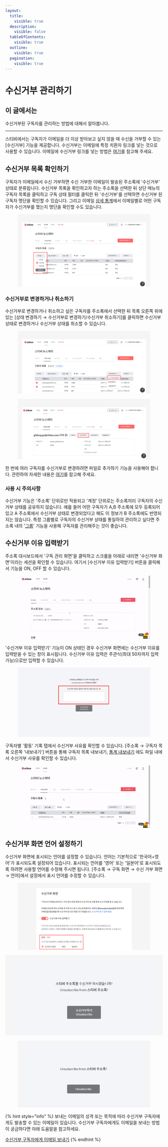```yaml
---
layout:
  title:
    visible: true
  description:
    visible: false
  tableOfContents:
    visible: true
  outline:
    visible: true
  pagination:
    visible: true
---
```


# 수신거부 관리하기

## 이 글에서는 <a href="#h_01hgacv5bwpkqwdremqhm44cwv" id="h_01hgacv5bwpkqwdremqhm44cwv"></a>

수신거부된 구독자를 관리하는 방법에 대해서 알아봅니다.

***

스티비에서는 구독자가 이메일을 더 이상 받아보고 싶지 않을 때 수신을 거부할 수 있는 \[수신거부] 기능을 제공합니다. 수신거부는 이메일에 특정 치환자 링크를 넣는 것으로 사용할 수 있습니다. 이메일에 수신거부 링크를 넣는 방법은 [여기](../../email/edit/unsubscribe.md)를 참고해 주세요.

## 수신거부 목록 확인하기 <a href="#h_4854aebca7" id="h_4854aebca7"></a>

구독자가 이메일에서 수신 거부하면 수신 거부한 이메일이 발송된 주소록에 '수신거부' 상태로 분류됩니다. 수신거부 목록을 확인하고자 하는 주소록을 선택한 뒤 상단 메뉴의 구독자 목록을 클릭하고 구독 상태 필터를 클릭한 뒤 '수신거부'를 선택하면 수신거부 된 구독자 명단을 확인할 수 있습니다. 그리고 이메일 [상세 통계](https://help.stibee.com/hc/ko/articles/4756494674319)에서 이메일별로 어떤 구독자가 수신거부를 했는지 명단을 확인할 수도 있습니다.

<figure><img src="../../.gitbook/assets/수신거부 목록 조회.png" alt=""><figcaption></figcaption></figure>

### 수신거부로 변경하거나 취소하기 <a href="#h_744c2fd03e" id="h_744c2fd03e"></a>

수신거부로 변경하거나 취소하고 싶은 구독자를 주소록에서 선택한 뒤 목록 오른쪽 위에 있는 \[상태 변경하기 → 수신거부로 변경하기/수신거부 취소하기]를 클릭하면 수신거부 상태로 변경하거나 수신거부 상태를 취소할 수 있습니다.&#x20;

<figure><img src="../../.gitbook/assets/수신거부로 변경하기_1.png" alt=""><figcaption></figcaption></figure>

<figure><img src="../../.gitbook/assets/수신거부로 변경하기_2.png" alt=""><figcaption></figcaption></figure>

한 번에 여러 구독자를 수신거부로 변경하려면 파일로 추가하기 기능을 사용해야 합니다. 관련하여 자세한 내용은 [여기](add.md#h\_01gfam9r8typybhwpebnjf382c)를 참고해 주세요.



### 사용 시 주의사항 <a href="#h_744c2fd03e" id="h_744c2fd03e"></a>

수신거부 기능은 '주소록' 단위로만 적용되고 '계정' 단위로는 주소록끼리 구독자의 수신거부 상태를 공유하지 않습니다. 예를 들어 어떤 구독자가 A,B 주소록에 모두 등록되어 있고 A 주소록에서 수신거부 상태로 변경되었다고 해도 이 정보가 B 주소록에도 반영되지는 않습니다. 특정 그룹별로 구독자의 수신거부 상태를 통일하여 관리하고 싶다면 주소록 내의 '[그룹](https://help.stibee.com/hc/ko/articles/4756567819791)' 기능을 사용해 구독자를 관리해주는 것이 좋습니다.



## 수신거부 이유 입력받기 <a href="#h_50529e632a" id="h_50529e632a"></a>

주소록 대시보드에서 '구독 관리 화면'을 클릭하고 스크롤을 아래로 내리면 '수신거부 화면'이라는 세션을 확인할 수 있습니다. 여기서 \[수신거부 이유 입력받기] 버튼을 클릭해서 기능을 ON, OFF 할 수 있습니다.

<figure><img src="../../.gitbook/assets/1 (4).gif" alt=""><figcaption></figcaption></figure>



'수신거부 이유 입력받기' 기능이 ON 상태인 경우 수신거부 화면에는 수신거부 이유를 입력받을 수 있는 창이 표시됩니다. 수신거부 이유 입력은 주관식(최대 50자까지 입력 가능)으로만 입력할 수 있습니다.

<figure><img src="../../.gitbook/assets/2 (6).png" alt=""><figcaption></figcaption></figure>

구독자별 '활동' 기록 탭에서 수신거부 사유를 확인할 수 있습니다. \[주소록 → 구독자 목록 오른쪽 '내보내기'] 버튼을 통해 구독자 목록 내보내기, [통계 내보내기](../check-subscriber-statistics/export.md) 에도 파일 내에서 수신거부 사유를 확인할 수 있습니다.

<figure><img src="../../.gitbook/assets/3 (2) (1).gif" alt=""><figcaption></figcaption></figure>



## 수신거부 화면 언어 설정하기 <a href="#h_01hgaf2jgtj77h3jbpjm6hxh4v" id="h_01hgaf2jgtj77h3jbpjm6hxh4v"></a>

수신거부 화면에 표시되는 언어를 설정할 수 있습니다. 언어는 기본적으로 '한국어+영어'가 표시되도록 설정되어 있습니다. 표시되는 언어를 '영어' 또는 '일본어'로 표시되도록 하려면 사용할 언어를 수정해 주시면 됩니다. \[주소록 → 구독 화면 → 수신 거부 화면 → 언어]에서 설정에서 표시 언어를 수정할 수 있습니다.

<figure><img src="../../.gitbook/assets/수신거부 화면 언어 설정하기.png" alt=""><figcaption></figcaption></figure>

<div>

<img src="../../.gitbook/assets/3 (7).png" alt="">

 

<figure><img src="../../.gitbook/assets/4 (6).png" alt=""><figcaption></figcaption></figure>

</div>

{% hint style="info" %}
보내는 이메일의 성격 또는 목적에 따라 수신거부 구독자에게도 발송할 수 있는 이메일이 있습니다. 수신거부 구독자에게도 이메일을 보내는 방법이 궁금하다면 아래 도움말을 참고하세요.

[수신거부 구독자에게 이메일 보내기](../../email/send/send-email-unsubscribed-subscriber.md)
{% endhint %}
